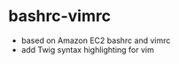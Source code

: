 bashrc-vimrc
============

- based on Amazon EC2 bashrc and vimrc
- add Twig syntax highlighting for vim
